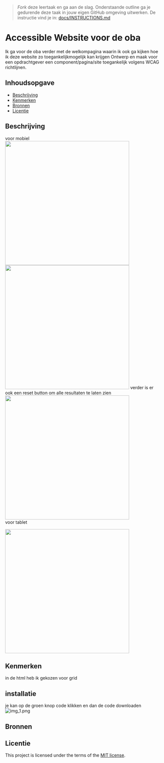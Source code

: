 > _Fork_ deze leertaak en ga aan de slag. Onderstaande outline ga je gedurende deze taak in jouw eigen GitHub omgeving uitwerken. De instructie vind je in: [docs/INSTRUCTIONS.md](https://github.com/fdnd-task/all-human-accessible-website/blob/main/docs/INSTRUCTIONS.md)

# Accessible Website voor de oba
Ik ga voor de oba verder met de welkompagina waarin ik ook ga kijken hoe ik deze website zo toegankelijkmogelijk kan krijgen
Ontwerp en maak voor een opdrachtgever een component/pagina/site toegankelijk volgens WCAG richtlijnen.

## Inhoudsopgave

  * [Beschrijving](#beschrijving)
  * [Kenmerken](#kenmerken)
  * [Bronnen](#bronnen)
  * [Licentie](#licentie)

## Beschrijving
<!-- In de Beschrijving staat hoe je project er uit ziet, hoe het werkt en wat je er mee kan. -->
voor mobiel
<br>
<img src="readme-images/img.png" width="400px">
<img src="readme-images/img_1.png" width="400px">
verder is er ook een reset button om alle resultaten te laten zien
<img src="readme-images/img-3.png" width="400px">
<br>
voor tablet

<img src="https://github.com/yujing-student/all-human-accessible-website/assets/100352887/104697fd-713d-43d7-9df1-5099dbbc750b" width="400px">



<!-- Voeg een mooie poster visual toe 📸 -->
<!-- Voeg een link toe naar Github Pages 🌐-->

## Kenmerken
<!-- Bij Kenmerken staat welke technieken zijn gebruikt en hoe. Wat is de HTML structuur? Wat zijn de belangrijkste dingen in CSS? Wat is er met Javascript gedaan en hoe? Misschien heb je een framwork of library gebruikt? -->
in de html heb ik gekozen voor grid

## installatie
je kan op de groen knop code klikken en dan de code downloaden
![img_1.png](readme-images/img_1.png)
## Bronnen

## Licentie


This project is licensed under the terms of the [MIT license](./LICENSE).
